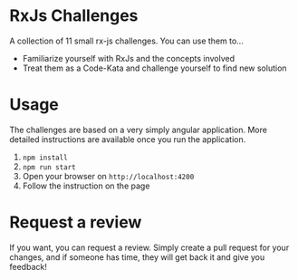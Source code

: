 # RxJs Challenges
A collection of 11 small rx-js challenges. You can use them to...
* Familiarize yourself with RxJs and the concepts involved
* Treat them as a Code-Kata and challenge yourself to find new solution

# Usage
The challenges are based on a very simply angular application. More detailed instructions
are available once you run the application.

1. ``npm install``
2. ``npm run start``
3. Open your browser on ``http://localhost:4200``
3. Follow the instruction on the page

# Request a review
If you want, you can request a review. Simply create a pull request for your changes,
and if someone has time, they will get back it and give you feedback!

